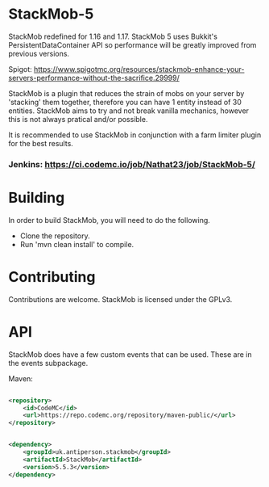 # StackMob-5

StackMob redefined for 1.16 and 1.17. StackMob 5 uses Bukkit's PersistentDataContainer API so performance will be
greatly improved from previous versions.

Spigot: https://www.spigotmc.org/resources/stackmob-enhance-your-servers-performance-without-the-sacrifice.29999/

StackMob is a plugin that reduces the strain of mobs on your server by 'stacking' them together, therefore you can have
1 entity instead of 30 entities. StackMob aims to try and not break vanilla mechanics, however this is not always
pratical and/or possible.

It is recommended to use StackMob in conjunction with a farm limiter plugin for the best results.

### Jenkins: https://ci.codemc.io/job/Nathat23/job/StackMob-5/

# Building

In order to build StackMob, you will need to do the following.

- Clone the repository.
- Run 'mvn clean install' to compile.

# Contributing

Contributions are welcome. StackMob is licensed under the GPLv3.

# API

StackMob does have a few custom events that can be used. These are in the events subpackage.

Maven:

```xml

<repository>
    <id>CodeMC</id>
    <url>https://repo.codemc.org/repository/maven-public/</url>
</repository>
```

```xml

<dependency>
    <groupId>uk.antiperson.stackmob</groupId>
    <artifactId>StackMob</artifactId>
    <version>5.5.3</version>
</dependency>
```